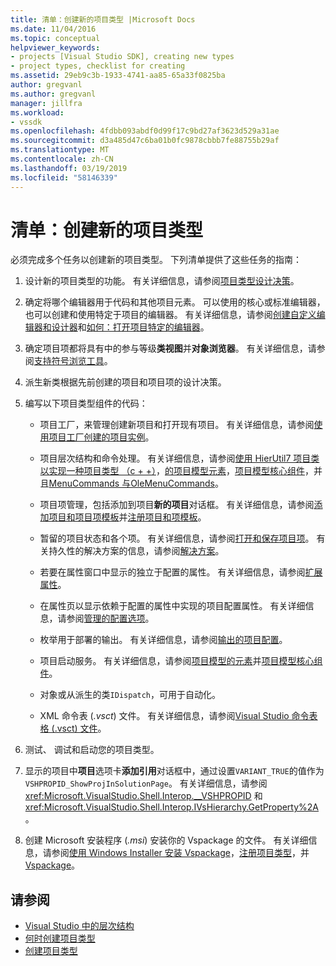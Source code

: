 ```yaml
---
title: 清单：创建新的项目类型 |Microsoft Docs
ms.date: 11/04/2016
ms.topic: conceptual
helpviewer_keywords:
- projects [Visual Studio SDK], creating new types
- project types, checklist for creating
ms.assetid: 29eb9c3b-1933-4741-aa85-65a33f0825ba
author: gregvanl
ms.author: gregvanl
manager: jillfra
ms.workload:
- vssdk
ms.openlocfilehash: 4fdbb093abdf0d99f17c9bd27af3623d529a31ae
ms.sourcegitcommit: d3a485d47c6ba01b0fc9878cbbb7fe88755b29af
ms.translationtype: MT
ms.contentlocale: zh-CN
ms.lasthandoff: 03/19/2019
ms.locfileid: "58146339"
---
```

# <a name="checklist-create-new-project-types"></a>清单：创建新的项目类型
必须完成多个任务以创建新的项目类型。 下列清单提供了这些任务的指南：

1.  设计新的项目类型的功能。 有关详细信息，请参阅[项目类型设计决策](../../extensibility/internals/project-type-design-decisions.md)。

2.  确定将哪个编辑器用于代码和其他项目元素。 可以使用的核心或标准编辑器，也可以创建和使用特定于项目的编辑器。 有关详细信息，请参阅[创建自定义编辑器和设计器](../../extensibility/creating-custom-editors-and-designers.md)和[如何：打开项目特定的编辑器](../../extensibility/how-to-open-project-specific-editors.md)。

3.  确定项目项都将具有中的参与等级**类视图**并**对象浏览器**。 有关详细信息，请参阅[支持符号浏览工具](../../extensibility/internals/supporting-symbol-browsing-tools.md)。

4.  派生新类根据先前创建的项目和项目项的设计决策。

5.  编写以下项目类型组件的代码：

    -   项目工厂，来管理创建新项目和打开现有项目。 有关详细信息，请参阅[使用项目工厂创建的项目实例](../../extensibility/internals/creating-project-instances-by-using-project-factories.md)。

    -   项目层次结构和命令处理。 有关详细信息，请参阅[使用 HierUtil7 项目类以实现一种项目类型 （c + +）](https://msdn.microsoft.com/library/a5c16a09-94a2-46ef-87b5-35b815e2f346)，[的项目模型元素](../../extensibility/internals/elements-of-a-project-model.md)，[项目模型核心组件](../../extensibility/internals/project-model-core-components.md)，并且[MenuCommands 与OleMenuCommands](../../extensibility/menucommands-vs-olemenucommands.md)。

    -   项目项管理，包括添加到项目**新的项目**对话框。 有关详细信息，请参阅[添加项目和项目项模板](../../extensibility/internals/adding-project-and-project-item-templates.md)并[注册项目和项模板](../../extensibility/internals/registering-project-and-item-templates.md)。

    -   暂留的项目状态和各个项。 有关详细信息，请参阅[打开和保存项目项](../../extensibility/internals/opening-and-saving-project-items.md)。 有关持久性的解决方案的信息，请参阅[解决方案](../../extensibility/internals/solutions-overview.md)。

    -   若要在属性窗口中显示的独立于配置的属性。 有关详细信息，请参阅[扩展属性](../../extensibility/internals/extending-properties.md)。

    -   在属性页以显示依赖于配置的属性中实现的项目配置属性。 有关详细信息，请参阅[管理的配置选项](../../extensibility/internals/managing-configuration-options.md)。

    -   枚举用于部署的输出。 有关详细信息，请参阅[输出的项目配置](../../extensibility/internals/project-configuration-for-output.md)。

    -   项目启动服务。 有关详细信息，请参阅[项目模型的元素](../../extensibility/internals/elements-of-a-project-model.md)并[项目模型核心组件](../../extensibility/internals/project-model-core-components.md)。

    -   对象或从派生的类`IDispatch`，可用于自动化。

    -   XML 命令表 (*.vsct*) 文件。 有关详细信息，请参阅[Visual Studio 命令表格 (.vsct) 文件](../../extensibility/internals/visual-studio-command-table-dot-vsct-files.md)。

6.  测试、 调试和启动您的项目类型。

7.  显示的项目中**项目**选项卡**添加引用**对话框中，通过设置`VARIANT_TRUE`的值作为`VSHPROPID_ShowProjInSolutionPage`。 有关详细信息，请参阅 <xref:Microsoft.VisualStudio.Shell.Interop.__VSHPROPID> 和 <xref:Microsoft.VisualStudio.Shell.Interop.IVsHierarchy.GetProperty%2A>。

8.  创建 Microsoft 安装程序 (*.msi*) 安装你的 Vspackage 的文件。 有关详细信息，请参阅[使用 Windows Installer 安装 Vspackage](../../extensibility/internals/installing-vspackages-with-windows-installer.md)，[注册项目类型](../../extensibility/internals/registering-a-project-type.md)，并[Vspackage](../../extensibility/internals/vspackages.md)。

## <a name="see-also"></a>请参阅
- [Visual Studio 中的层次结构](../../extensibility/internals/hierarchies-in-visual-studio.md)
- [何时创建项目类型](../../extensibility/internals/when-to-create-project-types.md)
- [创建项目类型](../../extensibility/internals/creating-project-types.md)